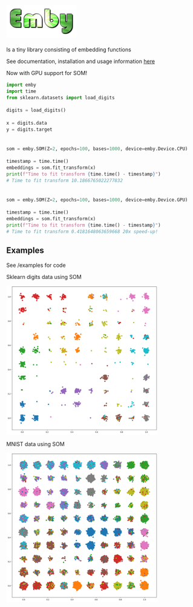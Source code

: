 
![logo](images/logo.png)
---

Is a tiny library consisting of embedding functions

See documentation, installation and usage information [here](https://jonasrsv.github.io/emby/build/html/index.html)

Now with GPU support for SOM!

```python
import emby
import time
from sklearn.datasets import load_digits

digits = load_digits()

x = digits.data
y = digits.target


som = emby.SOM(Z=2, epochs=100, bases=1000, device=emby.Device.CPU)

timestamp = time.time()
embeddings = som.fit_transform(x) 
print(f"Time to fit transform {time.time() - timestamp}")
# Time to fit transform 10.1866765022277832


som = emby.SOM(Z=2, epochs=100, bases=1000, device=emby.Device.GPU)

timestamp = time.time()
embeddings = som.fit_transform(x) 
print(f"Time to fit transform {time.time() - timestamp}")
# Time to fit transform 0.4181648063659668 20x speed-up!

```

Examples 
---

See /examples for code

Sklearn digits data using SOM

<img src="images/digits-som.png" width=400px />

MNIST data using SOM

<img src="images/mnist-som.png" width=400px />



